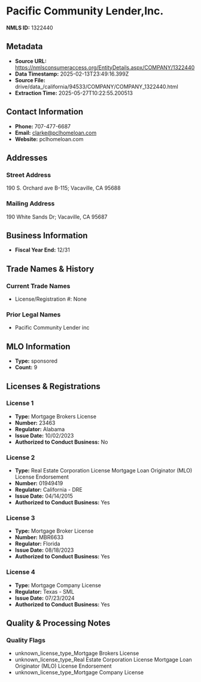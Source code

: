# Pacific Community Lender,Inc.

**NMLS ID:** 1322440

## Metadata
- **Source URL:** https://nmlsconsumeraccess.org/EntityDetails.aspx/COMPANY/1322440
- **Data Timestamp:** 2025-02-13T23:49:16.399Z
- **Source File:** drive/data_/california/94533/COMPANY/COMPANY_1322440.html
- **Extraction Time:** 2025-05-27T10:22:55.200513

## Contact Information
- **Phone:** 707-477-6687
- **Email:** clarke@pclhomeloan.com
- **Website:** pclhomeloan.com

## Addresses
### Street Address
190 S. Orchard ave B-115; Vacaville, CA 95688

### Mailing Address
190 White Sands Dr; Vacaville, CA 95687

## Business Information
- **Fiscal Year End:** 12/31

## Trade Names & History
### Current Trade Names
- License/Registration #: None

### Prior Legal Names
- Pacific Community Lender inc

## MLO Information
- **Type:** sponsored
- **Count:** 9

## Licenses & Registrations

### License 1
- **Type:** Mortgage Brokers License
- **Number:** 23463
- **Regulator:** Alabama
- **Issue Date:** 10/02/2023
- **Authorized to Conduct Business:** No

### License 2
- **Type:** Real Estate Corporation License Mortgage Loan Originator (MLO) License Endorsement
- **Number:** 01949419
- **Regulator:** California - DRE
- **Issue Date:** 04/14/2015
- **Authorized to Conduct Business:** Yes

### License 3
- **Type:** Mortgage Broker License
- **Number:** MBR6633
- **Regulator:** Florida
- **Issue Date:** 08/18/2023
- **Authorized to Conduct Business:** Yes

### License 4
- **Type:** Mortgage Company License
- **Regulator:** Texas - SML
- **Issue Date:** 07/23/2024
- **Authorized to Conduct Business:** Yes

## Quality & Processing Notes
### Quality Flags
- unknown_license_type_Mortgage Brokers License
- unknown_license_type_Real Estate Corporation License Mortgage Loan Originator (MLO) License Endorsement
- unknown_license_type_Mortgage Company License
